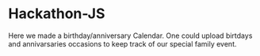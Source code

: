 ﻿# Hackathon-JS
Here we made a birthday/anniversary Calendar. One could upload birtdays and annivarsaries occasions to keep track of our special family event.
